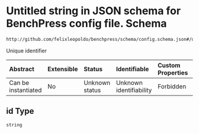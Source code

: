 # Untitled string in JSON schema for BenchPress config file. Schema

```txt
http://github.com/felixleopoldo/benchpress/schema/config.schema.json#/definitions/notears/properties/id
```

Unique identifier

| Abstract            | Extensible | Status         | Identifiable            | Custom Properties | Additional Properties | Access Restrictions | Defined In                                                                    |
| :------------------ | :--------- | :------------- | :---------------------- | :---------------- | :-------------------- | :------------------ | :---------------------------------------------------------------------------- |
| Can be instantiated | No         | Unknown status | Unknown identifiability | Forbidden         | Allowed               | none                | [config.schema.json*](../../../out/config.schema.json "open original schema") |

## id Type

`string`
